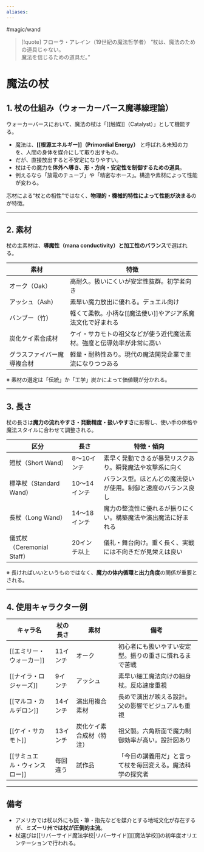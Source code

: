 ```yaml
---
aliases:
---
```

#magic/wand 
>[!quote] フローラ・アレイン（19世紀の魔法哲学者）
“杖は、魔法のための道具じゃない。  
>魔法を信じるための道具だ。”  

# 魔法の杖

## 1. 杖の仕組み（ウォーカーバース魔導線理論）

ウォーカーバースにおいて、魔法の杖は「[[触媒]]（Catalyst）」として機能する。

- 魔法は、**[[根源エネルギー]]（Primordial Energy）** と呼ばれる未知の力を、人間の身体を媒介にして取り出すもの。
- だが、直接放出すると不安定になりやすい。
- 杖はその魔力を**体外へ導き、形・方向・安定性を制御するための道具**。
- 例えるなら「放電のチューブ」や「精密なホース」。構造や素材によって性能が変わる。

芯材による“杖との相性”ではなく、**物理的・機械的特性によって性能が決まる**のが特徴。

---

## 2. 素材

杖の主素材は、**導魔性（mana conductivity）と加工性のバランス**で選ばれる。

| 素材            | 特徴                                  |
| ------------- | ----------------------------------- |
| オーク（Oak）      | 高耐久。扱いにくいが安定性抜群。初学者向き               |
| アッシュ（Ash）     | 素早い魔力放出に優れる。デュエル向け                  |
| バンブー（竹）       | 軽くて柔軟。小柄な[[魔法使い]]やアジア系魔法文化で好まれる     |
| 炭化ケイ素合成材      | ケイ・サカモトの祖父などが使う近代魔法素材。強度と伝導効率が非常に高い |
| グラスファイバー魔導複合材 | 軽量・耐熱性あり。現代の魔法開発企業で主流になりつつある        |

※ 素材の選定は「伝統」か「工学」炭かによって価値観が分かれる。

---

## 3. 長さ

杖の長さは**魔力の流れやすさ・発動精度・扱いやすさ**に影響し、使い手の体格や魔法スタイルに合わせて調整される。

| 区分 | 長さ | 特徴・傾向 |
|------|------|------------|
| 短杖（Short Wand） | 8〜10インチ | 素早く発動できるが暴発リスクあり。瞬発魔法や攻撃系に向く |
| 標準杖（Standard Wand） | 10〜14インチ | バランス型。ほとんどの魔法使いが使用。制御と速度のバランス良し |
| 長杖（Long Wand） | 14〜18インチ | 魔力の整流性に優れるが振りにくい。構築魔法や演出魔法に好まれる |
| 儀式杖（Ceremonial Staff） | 20インチ以上 | 儀礼・舞台向け。重く長く、実戦には不向きだが見栄えは良い |

※ 長ければいいというものではなく、**魔力の体内循環と出力角度**の関係が重要とされる。

---

## 4. 使用キャラクター例

| キャラ名 | 杖の長さ | 素材 | 備考 |
|----------|-----------|------|------|
| [[エミリー・ウォーカー]] | 11インチ | オーク | 初心者にも扱いやすい安定型。振りの重さに慣れるまで苦戦 |
| [[ナイラ・ロジャーズ]] | 9インチ | アッシュ | 素早い細工魔法向けの細身杖。反応速度重視 |
| [[マルコ・カルデロン]] | 14インチ | 演出用複合素材 | 長めで演出が映える設計。父の影響でビジュアルも重視 |
| [[ケイ・サカモト]] | 13インチ | 炭化ケイ素合成材（特注） | 祖父製。六角断面で魔力制御効率が高い。設計図あり |
| [[サミュエル・ウィンスロー]] | 毎回違う | 試作品 | 「今日の講義用だ」と言って杖を毎回変える。魔法科学の探究者 |

---

## 備考

- アメリカでは杖以外にも銃・筆・指先などを媒介とする地域文化が存在するが、**ミズーリ州では杖が圧倒的主流**。
- 杖選びは[[リバーサイド魔法学校|リバーサイド]][[魔法学校]]の初年度オリエンテーションで行われる。

